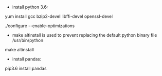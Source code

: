 - install python 3.6:

yum install gcc bzip2-devel libffi-devel openssl-devel 

./configure --enable-optimizations 
 
+ make altinstall is used to prevent replacing the default python binary file /usr/bin/python

make altinstall 

- install pandas:

pip3.6 install pandas
